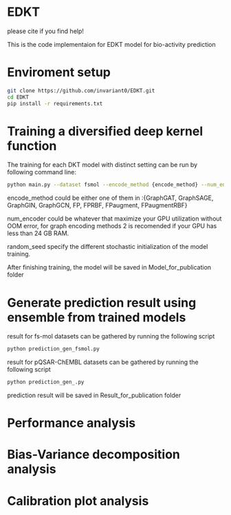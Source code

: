 # EDKT

please cite if you find help!

This is the code implementaion for EDKT model for bio-activity prediction

# Enviroment setup 

```bash  
git clone https://github.com/invariant0/EDKT.git
cd EDKT  
pip install -r requirements.txt  
``` 

# Training a diversified deep kernel function

The training for each DKT model with distinct setting can be run by following command line:

```bash 
python main.py --dataset fsmol --encode_method {encode_method} --num_encoder {num_encoder} --random_seed {random_seed}
``` 

encode_method could be either one of them in :{GraphGAT, GraphSAGE, GraphGIN, GraphGCN, FP, FPRBF, FPaugment, FPaugmentRBF}

num_encoder could be whatever that maximize your GPU utilization without OOM error, for graph encoding methods 2 is recomended if your GPU has less than 24 GB RAM.

random_seed specify the different stochastic initialization of the model training. 

After finishing training, the model will be saved in Model_for_publication folder

# Generate prediction result using ensemble from trained models

result for fs-mol datasets can be gathered by running the following script
```bash
python prediction_gen_fsmol.py
```
result for pQSAR-ChEMBL datasets can be gathered by running the following script
```bash
python prediction_gen_.py
```
prediction result will be saved in Result_for_publication folder 

# Performance analysis 


# Bias-Variance decomposition analysis



# Calibration plot analysis 







